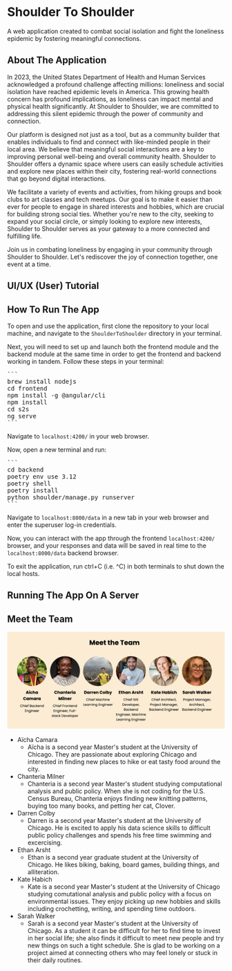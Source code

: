 # Shoulder To Shoulder

A web application created to combat social isolation and fight the loneliness epidemic by fostering meaningful connections.

## About The Application

In 2023, the United States Department of Health and Human Services acknowledged a profound challenge affecting millions: loneliness and social isolation have reached epidemic levels in America. This growing health concern has profound implications, as loneliness can impact mental and physical health significantly. At Shoulder to Shoulder, we are committed to addressing this silent epidemic through the power of community and connection.

Our platform is designed not just as a tool, but as a community builder that enables individuals to find and connect with like-minded people in their local area. We believe that meaningful social interactions are a key to improving personal well-being and overall community health. Shoulder to Shoulder offers a dynamic space where users can easily schedule activities and explore new places within their city, fostering real-world connections that go beyond digital interactions.

We facilitate a variety of events and activities, from hiking groups and book clubs to art classes and tech meetups. Our goal is to make it easier than ever for people to engage in shared interests and hobbies, which are crucial for building strong social ties. Whether you're new to the city, seeking to expand your social circle, or simply looking to explore new interests, Shoulder to Shoulder serves as your gateway to a more connected and fulfilling life.

Join us in combating loneliness by engaging in your community through Shoulder to Shoulder. Let's rediscover the joy of connection together, one event at a time.

## UI/UX (User) Tutorial 

<!-- INSERT HERE -->


## How To Run The App

To open and use the application, first clone the repository to your local machine, and navigate to the `ShoulderToShoulder` directory in your terminal. 

Next, you will need to set up and launch both the frontend module and the backend module at the same time in order to get the frontend and backend working in tandem. Follow these steps in your terminal:

<pre>
```
brew install nodejs
cd frontend
npm install -g @angular/cli
npm install
cd s2s
ng serve
```
</pre>

Navigate to `localhost:4200/` in your web browser. 

Now, open a new terminal and run:

<pre>
```
cd backend
poetry env use 3.12
poetry shell
poetry install
python shoulder/manage.py runserver
```
</pre>

Navigate to `localhost:8000/data` in a new tab in your web browser and enter the superuser log-in credentials.

Now, you can interact with the app through the frontend `localhost:4200/` browser, and your responses and data will be saved in real time to the `localhost:8000/data` backend browser. 

To exit the application, run ctrl+C (i.e. ^C) in both terminals to shut down the local hosts.

## Running The App On A Server

<!-- TBD -->

## Meet the Team

![Meet the Team](docs/media/meet_the_team.png)

- Aïcha Camara
    - Aïcha is a second year Master's student at the University of Chicago. They are passionate about exploring Chicago and interested in finding new places to hike or eat tasty food around the city.
- Chanteria Milner
    - Chanteria is a second year Master's student studying computational analysis and public policy. When she is not coding for the U.S. Census Bureau, Chanteria enjoys finding new knitting patterns, buying too many books, and petting her cat, Clover.
- Darren Colby
    - Darren is a second year Master's student at the University of Chicago. He is excited to apply his data science skills to difficult public policy challenges and spends his free time swimming and excercising.
- Ethan Arsht
    - Ethan is a second year graduate student at the University of Chicago. He likes biking, baking, board games, building things, and alliteration.
- Kate Habich
    - Kate is a second year Master's student at the University of Chicago studying comutational analysis and public policy with a focus on environmental issues. They enjoy picking up new hobbies and skills including crochetting, writing, and spending time outdoors.
- Sarah Walker
    - Sarah is a second year Master's student at the University of Chicago. As a student it can be difficult for her to find time to invest in her social life; she also finds it difficult to meet new people and try new things on such a tight schedule. She is glad to be working on a project aimed at connecting others who may feel lonely or stuck in their daily routines.


